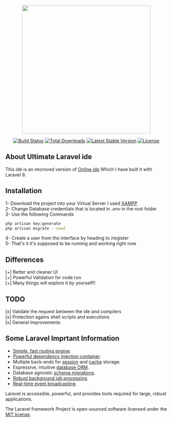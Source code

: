 <p align="center"><a href="https://laravel.com" target="_blank"><img src="https://raw.githubusercontent.com/laravel/art/master/logo-lockup/5%20SVG/2%20CMYK/1%20Full%20Color/laravel-logolockup-cmyk-red.svg" width="400"></a></p>

<p align="center">
<a href="https://travis-ci.org/laravel/framework"><img src="https://travis-ci.org/laravel/framework.svg" alt="Build Status"></a>
<a href="https://packagist.org/packages/laravel/framework"><img src="https://img.shields.io/packagist/dt/laravel/framework" alt="Total Downloads"></a>
<a href="https://packagist.org/packages/laravel/framework"><img src="https://img.shields.io/packagist/v/laravel/framework" alt="Latest Stable Version"></a>
<a href="https://packagist.org/packages/laravel/framework"><img src="https://img.shields.io/packagist/l/laravel/framework" alt="License"></a>
</p>

## About Ultimate Laravel ide
This ide is an imoroved version of [Online ide](https://github.com/kousik19/online-ide) Which I have built it with Laravel 9.

## Installation

1- Download the project into your Virtual Server I used [XAMPP](https://www.apachefriends.org/index.html) <br/>
2- Change Database credentials that is located in *.env* in the root folder <br/>
3- Use the following Commands <br/>
```bash
php artisan key:generate
php artisan migrate --seed
```
4- Create a user from the interface by heading to /register <br/>
5- That's it it's supposed to be running and working right now

## Differences
[+] Better and cleaner UI <br/>
[+] Powerful Validation for code run <br/>
[+] Many things will explore it by yourself!! <br/>

## TODO

[x] Validate the request between the ide and compilers <br/>
[x] Protection agains shell scripts and executions <br/>
[x] General Improvements <br/>

## Some Laravel Imprtant Information

- [Simple, fast routing engine](https://laravel.com/docs/routing).
- [Powerful dependency injection container](https://laravel.com/docs/container).
- Multiple back-ends for [session](https://laravel.com/docs/session) and [cache](https://laravel.com/docs/cache) storage.
- Expressive, intuitive [database ORM](https://laravel.com/docs/eloquent).
- Database agnostic [schema migrations](https://laravel.com/docs/migrations).
- [Robust background job processing](https://laravel.com/docs/queues).
- [Real-time event broadcasting](https://laravel.com/docs/broadcasting).

Laravel is accessible, powerful, and provides tools required for large, robust applications.



The Laravel framework Project is open-sourced software licensed under the [MIT license](https://opensource.org/licenses/MIT).
